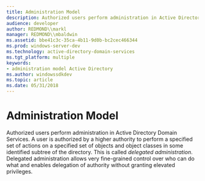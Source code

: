 ```yaml
---
title: Administration Model
description: Authorized users perform administration in Active Directory Domain Services.
audience: developer
author: REDMOND\\markl
manager: REDMOND\\mbaldwin
ms.assetid: bbe41c3c-35ca-4b11-9d0b-bc2cec466344
ms.prod: windows-server-dev
ms.technology: active-directory-domain-services
ms.tgt_platform: multiple
keywords:
- administration model Active Directory
ms.author: windowssdkdev
ms.topic: article
ms.date: 05/31/2018
---
```


# Administration Model

Authorized users perform administration in Active Directory Domain Services. A user is authorized by a higher authority to perform a specified set of actions on a specified set of objects and object classes in some identified subtree of the directory. This is called *delegated administration*. Delegated administration allows very fine-grained control over who can do what and enables delegation of authority without granting elevated privileges.

 

 




